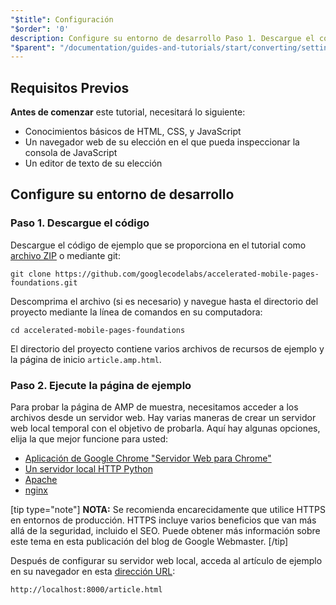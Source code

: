 ```yaml
---
"$title": Configuración
"$order": '0'
description: Configure su entorno de desarrollo Paso 1. Descargue el código. Descargue el código de muestra del tutorial en un archivo ZIP o mediante git...
"$parent": "/documentation/guides-and-tutorials/start/converting/setting-up.md"
---
```


## Requisitos Previos

**Antes de comenzar** este tutorial, necesitará lo siguiente:

- Conocimientos básicos de HTML, CSS, y JavaScript
- Un navegador web de su elección en el que pueda inspeccionar la consola de JavaScript
- Un editor de texto de su elección

## Configure su entorno de desarrollo

### Paso 1. Descargue el código

Descargue el código de ejemplo que se proporciona en el tutorial como [archivo ZIP](https://github.com/googlecodelabs/accelerated-mobile-pages-foundations/archive/master.zip) o mediante git:

```shell
git clone https://github.com/googlecodelabs/accelerated-mobile-pages-foundations.git
```

Descomprima el archivo (si es necesario) y navegue hasta el directorio del proyecto mediante la línea de comandos en su computadora:

```shell
cd accelerated-mobile-pages-foundations
```

El directorio del proyecto contiene varios archivos de recursos de ejemplo y la página de inicio <a><code>article.amp.html</code></a>.

### Paso 2. Ejecute la página de ejemplo

Para probar la página de AMP de muestra, necesitamos acceder a los archivos desde un servidor web. Hay varias maneras de crear un servidor web local temporal con el objetivo de probarla. Aquí hay algunas opciones, elija la que mejor funcione para usted:

- [Aplicación de Google Chrome "Servidor Web para Chrome"](https://chrome.google.com/webstore/detail/web-server-for-chrome/ofhbbkphhbklhfoeikjpcbhemlocgigb)
- [Un servidor local HTTP Python](https://developer.mozilla.org/en-US/docs/Learn/Common_questions/set_up_a_local_testing_server#Running_a_simple_local_HTTP_server)
- [Apache](https://httpd.apache.org/docs/2.4/getting-started.html)
- [nginx](http://nginx.org/)

[tip type="note"] <strong>NOTA:</strong> Se recomienda encarecidamente que utilice HTTPS en entornos de producción. HTTPS incluye varios beneficios que van más allá de la seguridad, incluido el SEO. Puede obtener más información sobre este tema en esta <a>publicación del blog de Google Webmaster</a>. [/tip]

Después de configurar su servidor web local, acceda al artículo de ejemplo en su navegador en esta [dirección URL](http://localhost:8000/article.html):

```text
http://localhost:8000/article.html
```
